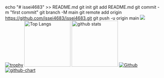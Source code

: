echo "# issei4683" >> README.md
git init
git add README.md
git commit -m "first commit"
git branch -M main
git remote add origin https://github.com/issei4683/issei4683.git
git push -u origin main
![](https://github-profile-summary-cards.vercel.app/api/cards/profile-details?username=issei4683&theme=2077)
[![trophy](https://github-profile-trophy.vercel.app/?username=issei4683&theme=onedark)](https://github-profile-trophy.vercel.app/?username=issei4683)
<img alt="Top Langs" height="150px" src="https://github-readme-stats.vercel.app/api/top-langs/?username=issei4683&layout=compact&count_private=true&show_icons=true&theme=tokyonight" />
<img alt="github stats" height="150px" src="https://github-readme-stats.vercel.app/api?username=issei4683&count_private=true&show_icons=true&show_icons=true&theme=tokyonight" />
[![Github](https://img.shields.io/badge/--FFFFFF?style=social&logo=github&label=Follow%20issei4683)](https://github.com/issei4683)
[![github-chart](https://github-chart.vercel.app/api?user=issei4683)](https://github.com/issei4683/github-chart)


